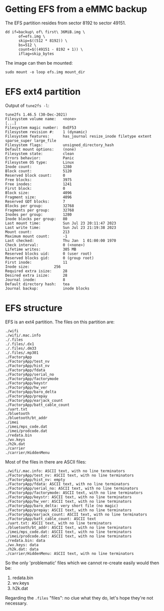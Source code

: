 
# Getting EFS from a eMMC backup

The EFS partition resides from sector 8192 to sector 49151.

	dd if=backup\ of\ first\ 36MiB.img \
		  of=efs.img \
		  skip=$((512 * 8192)) \
		  bs=512 \
		  count=$((49151 - 8192 + 1)) \
		  iflag=skip_bytes

The image can then be mounted:

	sudo mount -o loop efs.img mount_dir

# EFS ext4 partition

Output of `tune2fs -l`:

```
tune2fs 1.46.5 (30-Dec-2021)
Filesystem volume name:   <none>
[...]
Filesystem magic number:  0xEF53
Filesystem revision #:    1 (dynamic)
Filesystem features:      has_journal resize_inode filetype extent sparse_super large_file
Filesystem flags:         unsigned_directory_hash
Default mount options:    (none)
Filesystem state:         clean
Errors behavior:          Panic
Filesystem OS type:       Linux
Inode count:              1280
Block count:              5120
Reserved block count:     0
Free blocks:              3975
Free inodes:              1241
First block:              0
Block size:               4096
Fragment size:            4096
Reserved GDT blocks:      7
Blocks per group:         32768
Fragments per group:      32768
Inodes per group:         1280
Inode blocks per group:   80
Last mount time:          Sun Jul 23 20:11:47 2023
Last write time:          Sun Jul 23 21:19:38 2023
Mount count:              213
Maximum mount count:      -1
Last checked:             Thu Jan  1 01:00:00 1970
Check interval:           0 (<none>)
Lifetime writes:          305 MB
Reserved blocks uid:      0 (user root)
Reserved blocks gid:      0 (group root)
First inode:              11
Inode size:	          256
Required extra isize:     28
Desired extra isize:      28
Journal inode:            8
Default directory hash:   tea
Journal backup:           inode blocks
```


# EFS structure

EFS is an ext4 partition. The files on this partition are:

	./wifi
	./wifi/.mac.info
	./.files
	./.files/.dx1
	./.files/.dm33
	./.files/.mp301
	./FactoryApp
	./FactoryApp/test_nv
	./FactoryApp/hist_nv
	./FactoryApp/fdata
	./FactoryApp/serial_no
	./FactoryApp/factorymode
	./FactoryApp/keystr
	./FactoryApp/hw_ver
	./FactoryApp/baro_delta
	./FactoryApp/prepay
	./FactoryApp/earjack_count
	./FactoryApp/batt_cable_count
	./uart.txt
	./bluetooth
	./bluetooth/bt_addr
	./imei
	./imei/mps_code.dat
	./imei/prodcode.dat
	./redata.bin
	./wv.keys
	./h2k.dat
	./carrier
	./carrier/HiddenMenu

Most of the files in there are ASCII files:

	./wifi/.mac.info: ASCII text, with no line terminators
	./FactoryApp/test_nv: ASCII text, with no line terminators
	./FactoryApp/hist_nv: empty
	./FactoryApp/fdata: ASCII text, with no line terminators
	./FactoryApp/serial_no: ASCII text, with no line terminators
	./FactoryApp/factorymode: ASCII text, with no line terminators
	./FactoryApp/keystr: ASCII text, with no line terminators
	./FactoryApp/hw_ver: ASCII text, with no line terminators
	./FactoryApp/baro_delta: very short file (no magic)
	./FactoryApp/prepay: ASCII text, with no line terminators
	./FactoryApp/earjack_count: ASCII text, with no line terminators
	./FactoryApp/batt_cable_count: ASCII text
	./uart.txt: ASCII text, with no line terminators
	./bluetooth/bt_addr: ASCII text, with no line terminators
	./imei/mps_code.dat: ASCII text, with no line terminators
	./imei/prodcode.dat: ASCII text, with no line terminators
	./redata.bin: data
	./wv.keys: data
	./h2k.dat: data
	./carrier/HiddenMenu: ASCII text, with no line terminators

So the only 'problematic' files which we cannot re-create easily would then be:

1. redata.bin
2. wv.keys
3. h2k.dat

Regarding the `.files` "files": no clue what they do, let's hope they're not
necessary.


